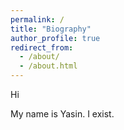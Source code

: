 ```yaml
---
permalink: /
title: "Biography"
author_profile: true
redirect_from: 
  - /about/
  - /about.html
---
```


Hi

My name is Yasin. I exist.